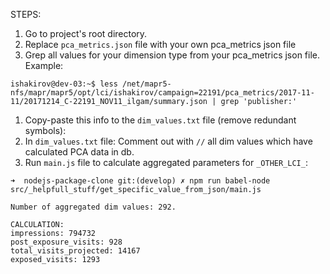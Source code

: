 STEPS:

1. Go to project's root directory.
1. Replace `pca_metrics.json` file with your own pca_metrics json file
1. Grep all values for your dimension type from your pca_metrics json file.
Example:
```
ishakirov@dev-03:~$ less /net/mapr5-nfs/mapr/mapr5/opt/lci/ishakirov/campaign=22191/pca_metrics/2017-11-11/20171214_C-22191_NOV11_ilgam/summary.json | grep 'publisher:'
```
1. Copy-paste this info to the `dim_values.txt` file (remove redundant symbols):
1. In `dim_values.txt` file: Comment out with `//` all dim values which have calculated PCA data in db.
1. Run `main.js` file to calculate aggregated parameters for `_OTHER_LCI_`:

```
➜  nodejs-package-clone git:(develop) ✗ npm run babel-node src/_helpfull_stuff/get_specific_value_from_json/main.js

Number of aggregated dim values: 292.

CALCULATION:
impressions: 794732
post_exposure_visits: 928
total_visits_projected: 14167
exposed_visits: 1293
```
